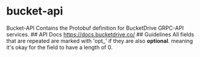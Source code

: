 # bucket-api

Bucket-API Contains the Protobuf definition for BucketDrive GRPC-API services. ## API Docs https://docs.bucketdrive.co/  ## Guidelines  All fields that are repeated are marked with 'opt_' if they are also **optional**. meaning it's okay for the field to have a length of 0.
